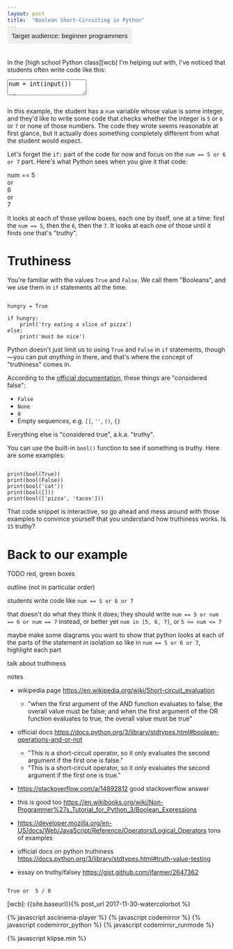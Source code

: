 ```yaml
---
layout: post
title:  "Boolean Short-Circuiting in Python"
---
```


<style>
.target-audience {
	background-color: #EEE;
	font-family: sans-serif;
	padding: 10px;
	margin: -20px 0 20px;
	display: inline-block;
	font-size: 15px;
}
</style>

<div class="target-audience">
Target audience: beginner programmers
</div>

In the [high school Python class][wcb] I'm helping out with, I've noticed that students often write code like this:

<textarea class="hidden">
num = int(input())

if num == 5 or 6 or 7:
	# do something
</textarea>
<pre class="cm-s-friendship-bracelet"></pre>

In this example, the student has a `num` variable whose value is some integer, and they'd like to write some code that checks whether the integer is `5` or `6` or `7` or none of those numbers. The code they wrote seems reasonable at first glance, but it actually does something completely different from what the student would expect.

Let's forget the `if:` part of the code for now and focus on the `num == 5 or 6 or 7` part. Here's what Python sees when you give it that code:

<div class="boolean-diagram">
<div class="expression">num == 5</div>
<div class="conjunction">or</div>
<div class="expression">6</div>
<div class="conjunction">or</div>
<div class="expression">7</div>
</div>

It looks at each of those yellow boxes, each one by itself, one at a time: first the `num == 5`, then the `6`, then the `7`. It looks at each one of those until it finds one that's "truthy".

# Truthiness

You're familiar with the values `True` and `False`. We call them "Booleans", and we use them in `if` statements all the time.

<pre class="dont-format-output"><code class="py">
hungry = True

if hungry:
	print('try eating a slice of pizza')
else:
	print('must be nice')
</code></pre>

Python doesn't just limit us to using `True` and `False` in `if` statements, though—you can put _anything_ in there, and that's where the concept of "truthiness" comes in.

According to the [official documentation](https://docs.python.org/3/library/stdtypes.html#truth-value-testing), these things are "considered false":

* `False`
* `None`
* `0`
* Empty sequences, e.g. `[]`, `''`, `()`, `{}`

Everything else is "considered true", a.k.a. "truthy".

You can use the built-in `bool()` function to see if something is truthy. Here are some examples:

<pre><code class="py">
print(bool(True))
print(bool(False))
print(bool('cat'))
print(bool([]))
print(bool(['pizza', 'tacos']))
</code></pre>

That code snippet is interactive, so go ahead and mess around with those examples to convince yourself that you understand how truthiness works. Is `15` truthy?

# Back to our example

TODO red, green boxes





outline (not in particular order)

students write code like `num == 5 or 6 or 7`

that doesn't do what they think it does; they should write `num == 5 or num == 6 or num == 7` instead, or better yet `num in [5, 6, 7]`, or `5 <= num <= 7`

maybe make some diagrams
you want to show that python looks at each of the parts of the statement in isolation
so like in `num == 5 or 6 or 7`, highlight each part

talk about truthiness

notes

* wikipedia page https://en.wikipedia.org/wiki/Short-circuit_evaluation
    * "when the first argument of the AND function evaluates to false, the overall value must be false; and when the first argument of the OR function evaluates to true, the overall value must be true"
* official docs https://docs.python.org/3/library/stdtypes.html#boolean-operations-and-or-not
    * "This is a short-circuit operator, so it only evaluates the second argument if the first one is false."
	* "This is a short-circuit operator, so it only evaluates the second argument if the first one is true."
* https://stackoverflow.com/a/14892812 good stackoverflow answer
* this is good too https://en.wikibooks.org/wiki/Non-Programmer%27s_Tutorial_for_Python_3/Boolean_Expressions

* https://developer.mozilla.org/en-US/docs/Web/JavaScript/Reference/Operators/Logical_Operators tons of examples

* official docs on python truthiness https://docs.python.org/3/library/stdtypes.html#truth-value-testing

* essay on truthy/falsey https://gist.github.com/jfarmer/2647362

<pre><code class="py">
True or  5 / 0
</code></pre>



[wcb]: {{site.baseurl}}{% post_url 2017-11-30-watercolorbot %}



{% javascript asciinema-player %}
{% javascript codemirror %}
{% javascript codemirror_python %}
{% javascript codemirror_runmode %}


<script>
var textAreas = document.getElementsByTagName("textarea");
var pres = document.querySelectorAll("pre.cm-s-friendship-bracelet");

for (var i = 0; i < textAreas.length; i++) {
	CodeMirror.runMode(textAreas[i].value, "python", pres[i]);
}
</script>

<script>
window.klipse_settings = {
	selector_eval_python_client: '.py',
	codemirror_options_in: {
		theme: "friendship-bracelet"
	},
	codemirror_options_out: {
		theme: "friendship-bracelet"
	}
};
</script>
{% javascript klipse.min %}
